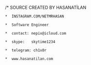 
/* SOURCE CREATED BY HASANATİLAN
	
	*  İNSTAGRAM.COM/NETMRHASAN
	
	*  Software Engineer
	
	*  contact: nepix@icloud.com
	
	*  skype:   skytime1234
	
	*  telegram: ch1x0r
	
	*  www.hasanatilan.com     
